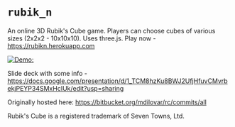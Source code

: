 # `rubik_n`

An online 3D Rubik's Cube game. Players can choose cubes of various sizes (2x2x2 - 10x10x10). Uses three.js.
Play now - https://rubikn.herokuapp.com

[![Demo: ](https://i.makeagif.com/media/11-29-2020/-Ooijk.gif)](https://www.youtube.com/watch?v=eFspplMmheU)

Slide deck with some info - https://docs.google.com/presentation/d/1_TCM8hzKu8BWJ2UfjHfuvCMvrbekjPEYP34SMxHcIUk/edit?usp=sharing

Originally hosted here: https://bitbucket.org/mdilovar/rc/commits/all



Rubik's Cube is a registered trademark of Seven Towns, Ltd.
